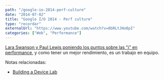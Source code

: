 ```yaml
---
path: "/google-io-2014-perf-culture"
date: "2014-07-02"
title: "Google I/O 2014 - Perf culture"
type: "recordar"
externalUrl: "https://www.youtube.com/watch?v=0bRLtJHo0pI"
categories: ["Web", "Performance"]
---
```


[Lara Swanson y Paul Lewis poniendo los puntos sobre las "i" en performance](https://www.youtube.com/watch?v=0bRLtJHo0pI), y como tener un mejor rendimiento, es un trabajo en equipo.

Notas relacionadas:

- [Building a Device Lab](http://laraswanson.com/devicelab/)
